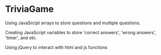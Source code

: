 # TriviaGame

  <p>Using JavaSrcipt arrays to store questions and multiple questions.</p>
  <p>Creating JavaScript variables to store 'correct answers', 'wrong answers', 'timer', and etc.</p>
  <p>Using jQuery to interact with html and js functions</p>
